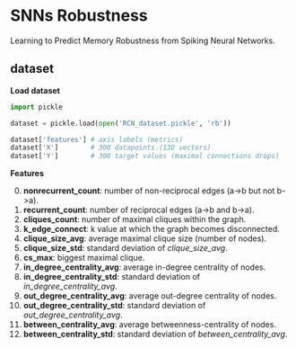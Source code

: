 # SNNs Robustness
Learning to Predict Memory Robustness from Spiking Neural Networks.

## dataset

**Load dataset**

```py
import pickle

dataset = pickle.load(open('RCN_dataset.pickle', 'rb'))

dataset['features'] # axis labels (metrics)
dataset['X'] 		# 300 datapoints (13D vectors)
dataset['Y'] 		# 300 target values (maximal connections drops)
```

**Features**

0. **nonrecurrent_count**: number of non-reciprocal edges (a->b but not b->a).
1. **recurrent_count**: number of reciprocal edges (a->b and b->a).
2. **cliques_count**: number of maximal cliques within the graph.
3. **k_edge_connect**: k value at which the graph becomes disconnected.
4. **clique_size_avg**: average maximal clique size (number of nodes).
5. **clique_size_std**: standard deviation of _clique_size_avg_.
6. **cs_max**: biggest maximal clique.
7. **in_degree_centrality_avg**: average in-degree centrality of nodes.
8. **in_degree_centrality_std**: standard deviation of _in_degree_centrality_avg_.
9. **out_degree_centrality_avg**: average out-degree centrality of nodes.
10. **out_degree_centrality_std**: standard deviation of _out_degree_centrality_avg_.
11. **between_centrality_avg**: average betweenness-centrality of nodes.
12. **between_centrality_std**: standard deviation of _between_centrality_avg_.
